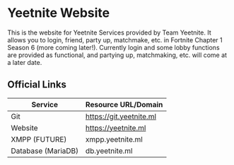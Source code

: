 # Yeetnite Website

This is the website for Yeetnite Services provided by Team Yeetnite. It allows you to login, friend, party up, matchmake, etc. in Fortnite Chapter 1 Season 6 (more coming later!). Currently login and some lobby functions are provided as functional, and partying up, matchmaking, etc. will come at a later date.

## Official Links
| Service            | Resource URL/Domain     |
|--------------------|-------------------------|
| Git                | https://git.yeetnite.ml |
| Website            | https://yeetnite.ml     |
| XMPP (FUTURE)      | xmpp.yeetnite.ml        |
| Database (MariaDB) | db.yeetnite.ml          |
